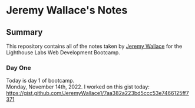# Jeremy Wallace's Notes

## Summary

This repository contains all of the notes taken by <a href=https://github.com/JeremyWallace1>Jeremy Wallace</a> for the Lighthouse Labs Web Development Bootcamp.

### Day One

Today is day 1 of bootcamp.\
Monday, November 14th, 2022.
I worked on this gist today: https://gist.github.com/JeremyWallace1/7aa382a223bd5ccc53e7466125ff7371